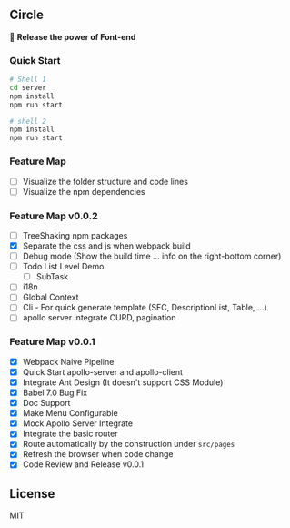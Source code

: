 ## Circle

🚀 **Release the power of Font-end**

### Quick Start

```bash
# Shell 1
cd server
npm install
npm run start
```
```bash
# shell 2
npm install
npm run start
```

### Feature Map

- [ ] Visualize the folder structure and code lines
- [ ] Visualize the npm dependencies

### Feature Map v0.0.2

- [ ] TreeShaking npm packages
- [x] Separate the css and js when webpack build
- [ ] Debug mode (Show the build time ... info on the right-bottom corner)
- [ ] Todo List Level Demo
    - [ ] SubTask
- [ ] i18n
- [ ] Global Context
- [ ] Cli - For quick generate template (SFC, DescriptionList, Table, ...)
- [ ] apollo server integrate CURD, pagination

### Feature Map v0.0.1

- [x] Webpack Naive Pipeline
- [x] Quick Start apollo-server and apollo-client
- [x] Integrate Ant Design (It doesn't support CSS Module)
- [x] Babel 7.0 Bug Fix
- [x] Doc Support
- [x] Make Menu Configurable
- [x] Mock Apollo Server Integrate
- [x] Integrate the basic router
- [x] Route automatically by the construction under `src/pages`
- [x] Refresh the browser when code change
- [x] Code Review and Release v0.0.1

## License

MIT